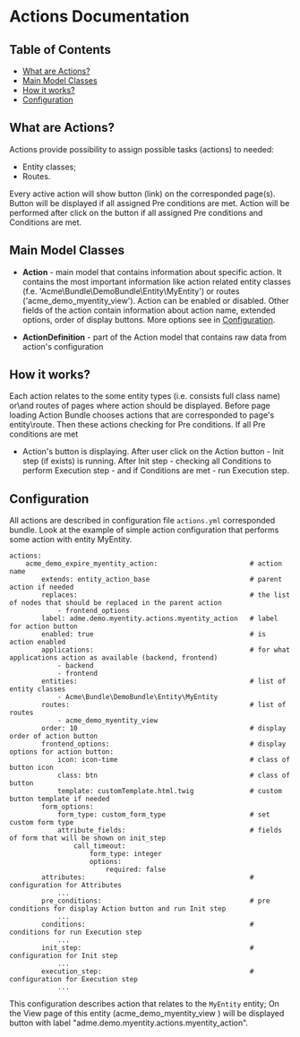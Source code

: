 Actions Documentation
==============================

Table of Contents
-----------------
 - [What are Actions?](#what-are-actions)
 - [Main Model Classes](#main-model-classes)
 - [How it works?](#how-it-works)
 - [Configuration](#configuration)

What are Actions?
-----------------

Actions provide possibility to assign possible tasks (actions) to needed:

 - Entity classes;
 - Routes.

Every active action will show button (link) on the corresponded page(s). Button will be displayed if all assigned 
Pre conditions are met. Action will be performed after click on the button if all assigned Pre conditions 
and Conditions are met.

Main Model Classes
------------------

* **Action** - main model that contains information about specific action. It contains the most important
information like action related entity classes (f.e. 'Acme\Bundle\DemoBundle\Entity\MyEntity') 
or routes ('acme_demo_myentity_view'). Action can be enabled or disabled.
Other fields of the action contain information about action name, extended options, 
order of display buttons. More options see in [Configuration](#configuration).

* **ActionDefinition** - part of the Action model that contains raw data from action's configuration

How it works?
-------------

Each action relates to the some entity types (i.e. consists full class name) or\and routes of pages 
where action should be displayed. Before page loading Action Bundle chooses actions that 
are corresponded to page's entity\route. Then these actions checking for Pre conditions. If all Pre conditions are met 
- Action's button is displaying. After user click on the Action button - Init step (if exists) is running.
After Init step - checking all Conditions to perform Execution step - and if Conditions are met - run Execution step.

Configuration
-------------

All actions are described in configuration file ``actions.yml`` corresponded bundle. 
Look at the example of simple action configuration that performs some action with entity MyEntity.

```
actions:
    acme_demo_expire_myentity_action:                       # action name
        extends: entity_action_base                         # parent action if needed
        replaces:                                           # the list of nodes that should be replaced in the parent action
            - frontend_options
        label: adme.demo.myentity.actions.myentity_action   # label for action button
        enabled: true                                       # is action enabled
        applications:                                       # for what applications action as available (backend, frontend)
            - backend
            - frontend
        entities:                                           # list of entity classes
            - Acme\Bundle\DemoBundle\Entity\MyEntity
        routes:                                             # list of routes
            - acme_demo_myentity_view    
        order: 10                                           # display order of action button
        frontend_options:                                   # display options for action button:
            icon: icon-time                                 # class of button icon
            class: btn                                      # class of button 
            template: customTemplate.html.twig              # custom button template if needed
        form_options:
            form_type: custom_form_type                     # set custom form type
            attribute_fields:                               # fields of form that will be shown on init_step
                call_timeout:
                    form_type: integer
                    options:
                        required: false
        attributes:                                         # configuration for Attributes
            ...
        pre_conditions:                                     # pre conditions for display Action button and run Init step
            ...
        conditions:                                         # conditions for run Execution step
            ...
        init_step:                                          # configuration for Init step
            ...
        execution_step:                                     # configuration for Execution step
            ...
```

This configuration describes action that relates to the ``MyEntity`` entity; On the View page of
this entity (acme_demo_myentity_view ) will be displayed button with label "adme.demo.myentity.actions.myentity_action".
